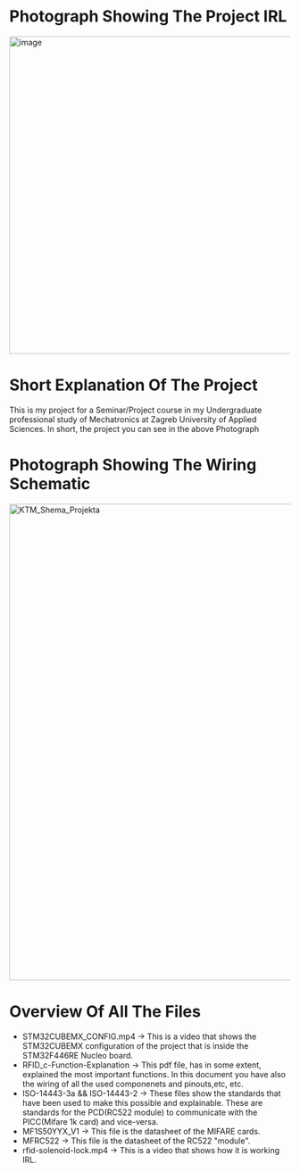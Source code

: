 # Photograph Showing The Project IRL
<img width="569" alt="image" src="https://github.com/user-attachments/assets/aac026fc-4e20-4957-b326-a717a84c489c">

# Short Explanation Of The Project
This is my project for a Seminar/Project course in my Undergraduate professional study of Mechatronics at Zagreb University of Applied Sciences.
In short, the project you can see in the above Photograph

# Photograph Showing The Wiring Schematic
<img width="854" alt="KTM_Shema_Projekta" src="https://github.com/user-attachments/assets/9c6f10f4-bb50-4a0f-a597-80379fb77e1b">

# Overview Of All The Files
* STM32CUBEMX_CONFIG.mp4 -> This is a video that shows the STM32CUBEMX configuration of the project that is inside the STM32F446RE Nucleo board.
* RFID_c-Function-Explanation -> This pdf file, has in some extent, explained the most important functions. In this document you have also the wiring of all the used componenets and pinouts,etc, etc.
* ISO-14443-3a && ISO-14443-2 -> These files show the standards that have been used to make this possible and explainable. These are standards for the PCD(RC522 module) to communicate with the PICC(Mifare 1k card) and vice-versa.
* MF1S50YYX_V1 -> This file is the datasheet of the MIFARE cards.
* MFRC522 -> This file is the datasheet of the RC522 "module".
* rfid-solenoid-lock.mp4 -> This is a video that shows how it is working IRL.
